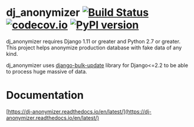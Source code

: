 dj_anonymizer [![Build Status](https://travis-ci.com/preply/dj_anonymizer.svg?branch=master)](https://travis-ci.com/preply/dj_anonymizer) [![codecov.io](https://codecov.io/github/preply/dj_anonymizer/coverage.svg?branch=master)](https://codecov.io/github/preply/dj_anonymizer?branch=master) [![PyPI version](https://badge.fury.io/py/dj_anonymizer.svg)](https://badge.fury.io/py/dj_anonymizer)
==================================
dj_anonymizer requires Django 1.11 or greater and Python 2.7 or greater.
This project helps anonymize production database with fake data of any kind.

dj_anonymizer uses [django-bulk-update](https://github.com/aykut/django-bulk-update) library for Django<=2.2 to be able to process huge massive of data.

Documentation
==================================
[https://dj-anonymizer.readthedocs.io/en/latest/](https://dj-anonymizer.readthedocs.io/en/latest/)

